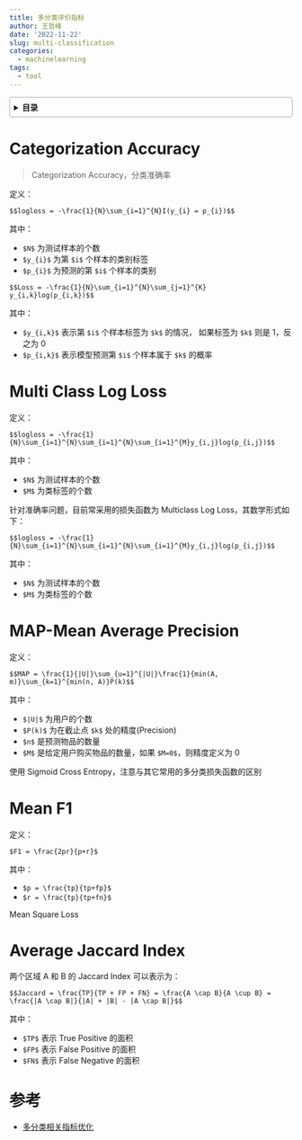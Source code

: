 ```yaml
---
title: 多分类评价指标
author: 王哲峰
date: '2022-11-22'
slug: multi-classification
categories:
  - machinelearning
tags:
  - tool
---
```


<style>
details {
    border: 1px solid #aaa;
    border-radius: 4px;
    padding: .5em .5em 0;
}
summary {
    font-weight: bold;
    margin: -.5em -.5em 0;
    padding: .5em;
}
details[open] {
    padding: .5em;
}
details[open] summary {
    border-bottom: 1px solid #aaa;
    margin-bottom: .5em;
}
</style>

<details><summary>目录</summary><p>

- [Categorization Accuracy](#categorization-accuracy)
- [Multi Class Log Loss](#multi-class-log-loss)
- [MAP-Mean Average Precision](#map-mean-average-precision)
- [Mean F1](#mean-f1)
- [Average Jaccard Index](#average-jaccard-index)
- [参考](#参考)
</p></details><p></p>


# Categorization Accuracy

> Categorization Accuracy，分类准确率

定义：

`$$logloss = -\frac{1}{N}\sum_{i=1}^{N}I(y_{i} = p_{i})$$`

其中：

* `$N$` 为测试样本的个数
* `$y_{i}$` 为第 `$i$` 个样本的类别标签
* `$p_{i}$` 为预测的第 `$i$` 个样本的类别



`$$Loss = -\frac{1}{N}\sum_{i=1}^{N}\sum_{j=1}^{K} y_{i,k}log(p_{i,k})$$`

其中：

* `$y_{i,k}$` 表示第 `$i$` 个样本标签为 `$k$` 的情况，
  如果标签为 `$k$` 则是 1，反之为 0
* `$p_{i,k}$` 表示模型预测第 `$i$` 个样本属于 `$k$` 的概率

# Multi Class Log Loss

定义：

`$$logloss = -\frac{1}{N}\sum_{i=1}^{N}\sum_{i=1}^{N}\sum_{i=1}^{M}y_{i,j}log(p_{i,j})$$`

其中：

* `$N$` 为测试样本的个数
* `$M$` 为类标签的个数

针对准确率问题，目前常采用的损失函数为 Multiclass Log Loss，其数学形式如下：

`$$logloss = -\frac{1}{N}\sum_{i=1}^{N}\sum_{i=1}^{N}\sum_{i=1}^{M}y_{i,j}log(p_{i,j})$$`

其中：

* `$N$` 为测试样本的个数
* `$M$` 为类标签的个数

# MAP-Mean Average Precision

定义：

`$$MAP = \frac{1}{|U|}\sum_{u=1}^{|U|}\frac{1}{min(A, m)}\sum_{k=1}^{min(n, A)}P(k)$$`

其中：

* `$|U|$` 为用户的个数
* `$P(k)$` 为在截止点 `$k$` 处的精度(Precision)
* `$n$` 是预测物品的数量
* `$M$` 是给定用户购买物品的数量，如果 `$M=0$`，则精度定义为 0

使用 Sigmoid Cross Entropy，注意与其它常用的多分类损失函数的区别

# Mean F1

定义：

`$F1 = \frac{2pr}{p+r}$`

其中：

* `$p = \frac{tp}{tp+fp}$`
* `$r = \frac{tp}{tp+fn}$`

Mean Square Loss

# Average Jaccard Index

两个区域 A 和 B 的 Jaccard Index 可以表示为：

`$$Jaccard = \frac{TP}{TP + FP + FN} = \frac{A \cap B}{A \cup B} = \frac{|A \cap B|}{|A| + |B| - |A \cap B|}$$`

其中：

* `$TP$` 表示 True Positive 的面积
* `$FP$` 表示 False Positive 的面积
* `$FN$` 表示 False Negative 的面积

# 参考

* [多分类相关指标优化​](https://mp.weixin.qq.com/s?__biz=Mzk0NDE5Nzg1Ng==&mid=2247492485&idx=1&sn=440c944d690f4df4dd4279aea07d2cfc&chksm=c32afa0af45d731cf4af9bc6dd848dcd38d724c57cd9bacad16dd8d5db19b925ac7ea3ae4d89&scene=21#wechat_redirect)

